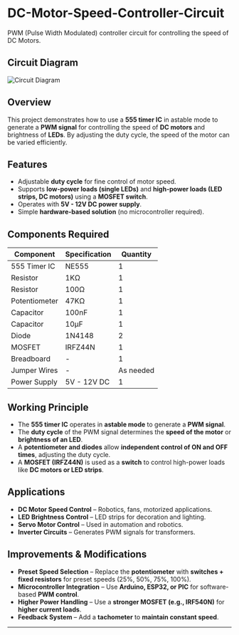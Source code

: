 # DC-Motor-Speed-Controller-Circuit
PWM (Pulse Width Modulated) controller circuit for controlling the speed of DC Motors.

## Circuit Diagram
![Circuit Diagram](https://github.com/user-attachments/assets/821815f2-4c95-43e0-baa3-987364d4d640)

## Overview
This project demonstrates how to use a **555 timer IC** in astable mode to generate a **PWM signal** for controlling the speed of **DC motors** and brightness of **LEDs**. By adjusting the duty cycle, the speed of the motor can be varied efficiently.

## Features
- Adjustable **duty cycle** for fine control of motor speed.
- Supports **low-power loads (single LEDs)** and **high-power loads (LED strips, DC motors)** using a **MOSFET switch**.
- Operates with **5V - 12V DC power supply**.
- Simple **hardware-based solution** (no microcontroller required).

## Components Required
| Component       | Specification   | Quantity |
|----------------|----------------|----------|
| 555 Timer IC   | NE555           | 1        |
| Resistor       | 1KΩ             | 1        |
| Resistor       | 100Ω            | 1        |
| Potentiometer  | 47KΩ            | 1        |
| Capacitor      | 100nF           | 1        |
| Capacitor      | 10µF            | 1        |
| Diode          | 1N4148          | 2        |
| MOSFET         | IRFZ44N         | 1        |
| Breadboard     | -               | 1        |
| Jumper Wires   | -               | As needed |
| Power Supply   | 5V - 12V DC     | 1        |

## Working Principle
- The **555 timer IC** operates in **astable mode** to generate a **PWM signal**.
- The **duty cycle** of the PWM signal determines the **speed of the motor** or **brightness of an LED**.
- A **potentiometer and diodes** allow **independent control of ON and OFF times**, adjusting the duty cycle.
- A **MOSFET (IRFZ44N)** is used as a **switch** to control high-power loads like **DC motors or LED strips**.

## Applications
- **DC Motor Speed Control** – Robotics, fans, motorized applications.
- **LED Brightness Control** – LED strips for decoration and lighting.
- **Servo Motor Control** – Used in automation and robotics.
- **Inverter Circuits** – Generates PWM signals for transformers.

## Improvements & Modifications
- **Preset Speed Selection** – Replace the **potentiometer** with **switches + fixed resistors** for preset speeds (25%, 50%, 75%, 100%).
- **Microcontroller Integration** – Use **Arduino, ESP32, or PIC** for software-based **PWM control**.
- **Higher Power Handling** – Use a **stronger MOSFET (e.g., IRF540N)** for **higher current loads**.
- **Feedback System** – Add a **tachometer** to **maintain constant speed**.

---
